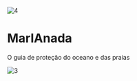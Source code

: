 ![4](https://github.com/anacartola/MarIAnada/assets/136506553/e1d1d6bb-cc18-479a-9b07-70a60c4f9f14)

# MarIAnada
O guia de proteção do oceano e das praias

![3](https://github.com/anacartola/MarIAnada/assets/136506553/4d3b943f-c806-4f1c-8808-cc441edfe48b)
